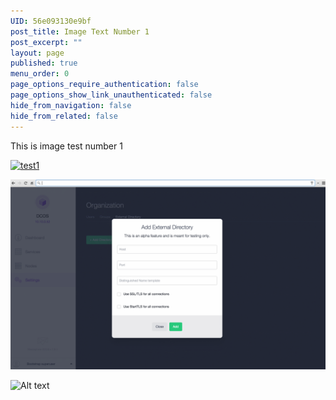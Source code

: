 ```yaml
---
UID: 56e093130e9bf
post_title: Image Text Number 1
post_excerpt: ""
layout: page
published: true
menu_order: 0
page_options_require_authentication: false
page_options_show_link_unauthenticated: false
hide_from_navigation: false
hide_from_related: false
---
```

This is image test number 1

<a href="http://local.mesodocs.com/wp-content/uploads/2016/03/test1.gif" rel="attachment wp-att-3893"><img src="http://local.mesodocs.com/wp-content/uploads/2016/03/test1-600x363.gif" alt="test1" width="300" height="182" class="alignnone size-medium wp-image-3893" /></a>

![Alt text][1]

![Alt text][2]

 [1]: /assets/images/test1.gif
 [2]: http://local.mesodocs.com/assets/images/test1.gif "Optional title attribute"